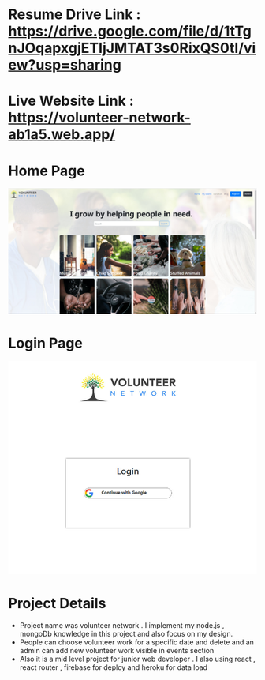 # Resume Drive Link : https://drive.google.com/file/d/1tTgnJOqapxgjETIjJMTAT3s0RixQS0tl/view?usp=sharing
# Live Website Link : https://volunteer-network-ab1a5.web.app/

# Home Page
<img src = "src/images/Home-read-me.jpg">

# Login Page
<img src = "src/images/Login-read-me.jpg">

# Project Details
<ul>
  <li>Project name was volunteer network . I implement my node.js , mongoDb knowledge in this project and also focus on my design.</li>
  <li>People can choose volunteer work for a specific date and delete and an admin can add new volunteer work visible in events section</li>
  <li>Also it is a mid level project for junior web developer . I also using react , react router , firebase for deploy and heroku for data load</li>
</uL>
